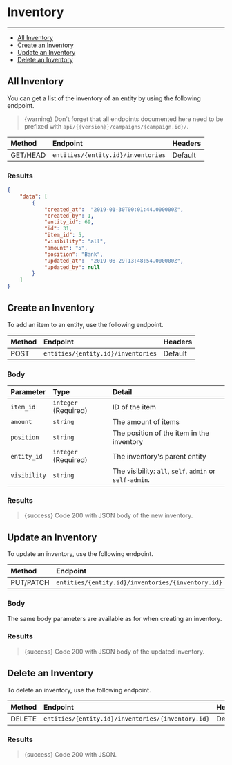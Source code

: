 # Inventory

---

- [All Inventory](#all-inventory)
- [Create an Inventory](#create-inventory)
- [Update an Inventory](#update-inventory)
- [Delete an Inventory](#delete-inventory)

<a name="all-inventory"></a>
## All Inventory

You can get a list of the inventory of an entity by using the following endpoint.

> {warning} Don't forget that all endpoints documented here need to be prefixed with `api/{{version}}/campaigns/{campaign.id}/`.


| Method | Endpoint| Headers |
| :- |   :-   |  :-  |
| GET/HEAD | `entities/{entity.id}/inventories` | Default |

### Results
```json
{
    "data": [
        {
            "created_at":  "2019-01-30T00:01:44.000000Z",
            "created_by": 1,
            "entity_id": 69,
            "id": 31,
            "item_id": 5,
            "visibility": "all",
            "amount": "5",
            "position": "Bank",
            "updated_at":  "2019-08-29T13:48:54.000000Z",
            "updated_by": null
        }
    ]
}
```



<a name="create-inventory"></a>
## Create an Inventory

To add an item to an entity, use the following endpoint.

| Method | Endpoint| Headers |
| :- |   :-   |  :-  |
| POST | `entities/{entity.id}/inventories` | Default |

### Body

| Parameter | Type | Detail |
| :- |   :-   |  :-  |
| `item_id` | `integer` (Required) | ID of the item |
| `amount` | `string` | The amount of items |
| `position` | `string` | The position of the item in the inventory|
| `entity_id` | `integer` (Required) | The inventory's parent entity |
| `visibility` | `string` | The visibility: `all`, `self`, `admin` or `self-admin`. |

### Results

> {success} Code 200 with JSON body of the new inventory.


<a name="update-inventory"></a>
## Update an Inventory

To update an inventory, use the following endpoint.

| Method | Endpoint| Headers |
| :- |   :-   |  :-  |
| PUT/PATCH | `entities/{entity.id}/inventories/{inventory.id}` | Default |

### Body

The same body parameters are available as for when creating an inventory.

### Results

> {success} Code 200 with JSON body of the updated inventory.


<a name="delete-inventory"></a>
## Delete an Inventory

To delete an inventory, use the following endpoint.

| Method | Endpoint| Headers |
| :- |   :-   |  :-  |
| DELETE | `entities/{entity.id}/inventories/{inventory.id}` | Default |

### Results

> {success} Code 200 with JSON.
